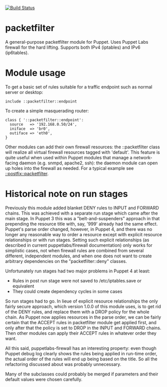[![Build Status](https://travis-ci.org/Puppet-Finland/puppet-packetfilter.svg?branch=master)](https://travis-ci.org/Puppet-Finland/puppet-packetfilter)

# packetfilter

A general-purpose packetfilter module for Puppet. Uses Puppet Labs firewall for
the hard lifting. Supports both IPv4 (iptables) and IPv6 (ip6tables).

# Module usage

To get a basic set of rules suitable for a traffic endpoint such as normal
server or desktop:

    include ::packetfilter::endpoint

To create a simple masquerading router:

    class { '::packetfilter::endpoint':
      source   => '192.168.0.50/24',
      iniface  => 'br0',
      outiface => 'eth0',
    }

Other modules can add their own firewall resources: the ::packetfilter class
will realize all virtual firewall resources tagged with 'default'. This feature
is quite useful when used within Puppet modules that manage a network-facing
daemon (e.g. snmpd, apache2, ssh): the daemon module can open up holes into the
firewall as needed. For a typical example see
[::postfix::packetfilter](https://github.com/Puppet-Finland/postfix/blob/master/manifests/packetfilter.pp).

# Historical note on run stages

Previously this module added blanket DENY rules to INPUT and FORWARD chains.
This was achieved with a separate run stage which came after the main stage. In
Puppet 3 this was a "belt-and-suspenders" approach in that prepending the
resource title with, say, '999' already had the same effect. Puppet's parse
order changed, however, in Puppet 4, and there was no longer any reasonable way
to order a resource except with explicit resource relationships or with run
stages. Setting such explicit relationships (as described in current
puppetlabs/firewall documentation) only works for simplistic cases, not when
firewall rules are combined from several different, independent modules, and
when one does not want to create arbitrary dependencies on the
"packetfilter::deny" classes.

Unfortunately run stages had two major problems in Puppet 4 at least:

* Rules in post run stage were not saved to /etc/iptables.save or equivalent
* They could create dependency cycles in some cases

So run stages had to go. In lieue of explicit resource relationships the only
fairly secure approach, which version 1.0.0 of this module uses, is to get rid
of the DENY rules, and replace them with a DROP policy for the whole chain. As
Puppet now applies resources in the parse order, we can be fairly certain that
the ACCEPT rules in packetfilter module get applied first, and only after that
the policy is set to DROP in the INPUT and FORWARD chains. Then other modules
can apply their ACCEPT rules in whatever order they want.

All this said, puppetlabs-firewall has an interesting property: even though
Puppet debug log clearly shows the rules being applied in run-time order,
the actual order of the rules will end up being based on the title. So all the
refactoring discussed about was probably unnecessary. 

Many of the subclasses could probably be merged if parameters and their default
values were chosen carefully.
